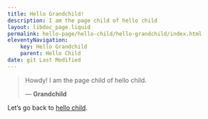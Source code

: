 ```yaml
---
title: Hello Grandchild!
description: I am the page child of hello child
layout: libdoc_page.liquid
permalink: hello-page/hello-child/hello-grandchild/index.html
eleventyNavigation:
    key: Hello Grandchild
    parent: Hello Child
date: git Last Modified
---
```

> Howdy! I am the page child of hello child.
> 
> ― **Grandchild**

Let’s go back to [hello child](/hello-child.md "Go back to hello child").